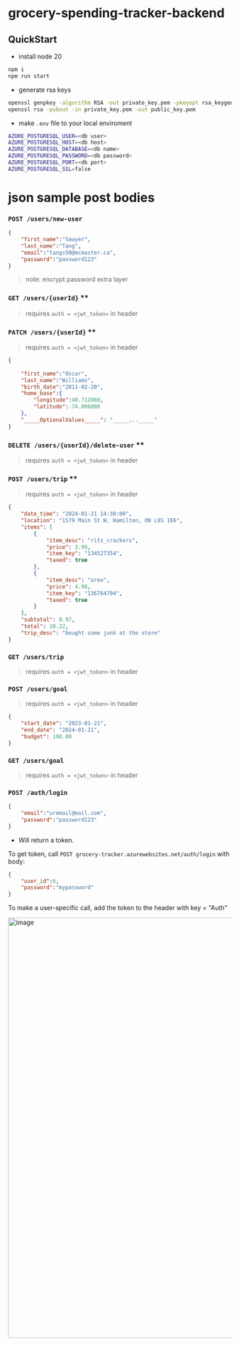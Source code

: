 # grocery-spending-tracker-backend

## QuickStart

- install node 20

```bash
npm i
npm run start
```
- generate rsa keys

```bash
openssl genpkey -algorithm RSA -out private_key.pem -pkeyopt rsa_keygen_bits:2048
openssl rsa -pubout -in private_key.pem -out public_key.pem
```

- make `.env` file to your local enviroment

```bash
AZURE_POSTGRESQL_USER=<db user>
AZURE_POSTGRESQL_HOST=<db host>
AZURE_POSTGRESQL_DATABASE=<db name>
AZURE_POSTGRESQL_PASSWORD=<db password>
AZURE_POSTGRESQL_PORT=<db port>
AZURE_POSTGRESQL_SSL=false
```

# json sample post bodies

### `POST /users/new-user`

```json
{
    "first_name":"Sawyer",
    "last_name":"Tang",
    "email":"tangs50@mcmaster.ca",
    "password":"password123"
}
```
> note: encrypt password extra layer

### `GET /users/{userId}` \*\*
>requires `auth = <jwt_token>` in header

### `PATCH /users/{userId}` \*\*
>requires `auth = <jwt_token>` in header

```json
{
    
    "first_name":"Oscar",
    "last_name":"Williams",
    "birth_date":"2011-02-20",
    "home_base":{
        "longitude":40.712888,
        "latitude":-74.006000
    },
    "_____OptionalValues_____": "_____..._____"
}
```

### `DELETE /users/{userId}/delete-user` \*\*
>requires `auth = <jwt_token>` in header

### `POST /users/trip` \*\*
>requires `auth = <jwt_token>` in header

```json
{
    "date_time": "2024-01-21 14:30:00",
    "location": "1579 Main St W, Hamilton, ON L8S 1E6",
    "items": [
        {
            "item_desc": "ritz_crackers",
            "price": 3.99,
            "item_key": "134527354",
            "taxed": true
        },
        {
            "item_desc": "oreo",
            "price": 4.98,
            "item_key": "136764794",
            "taxed": true
        }
    ],
    "subtotal": 8.97,
    "total": 10.32,
    "trip_desc": "bought some junk at the store"
}
```

### `GET /users/trip` 
>requires `auth = <jwt_token>` in header

### `POST /users/goal`
>requires `auth = <jwt_token>` in header
```json
{
	"start_date": "2023-01-21",
	"end_date": "2024-01-21",
	"budget": 100.00
}
```

### `GET /users/goal`
>requires `auth = <jwt_token>` in header

### `POST /auth/login`
```json
{
    "email":"uremail@mail.com",
    "password":"password123"
}
```
- Will return a token.

To get token, call `POST grocery-tracker.azurewebsites.net/auth/login` with body:
```json
{
    "user_id":6,
    "password":"mypassword"
}
```

To make a user-specific call, add the token to the header with key = "Auth"

<img width="945" alt="image" src="https://github.com/r-yeh/grocery-spending-tracker/assets/24414992/c65d12f2-f624-4a56-8496-e798398d741f">

